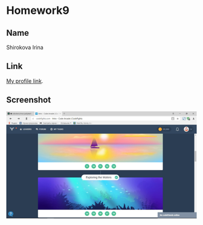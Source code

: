 # Homework9

## Name

Shirokova Irina


## Link

[My profile link](https://codefights.com/profile/irina_shirokova).


## Screenshot

![codefights](https://github.com/ireeen/homework-template/blob/feature-homework-9/homework9/vDWZmW4IUwQ.jpg)
